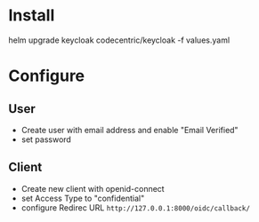 # Install
helm upgrade keycloak codecentric/keycloak -f values.yaml

# Configure

## User
* Create user with email address and enable "Email Verified"
* set password

## Client

* Create new client with openid-connect
* set Access Type to "confidential"
* configure Redirec URL `http://127.0.0.1:8000/oidc/callback/`
